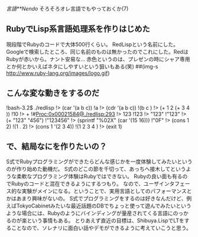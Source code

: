 *言語**Nendo* そろそろオレ言語でもやっておくか(7)
## RubyでLisp系言語処理系を作りはじめた
現段階でRubyのコードで大体500行くらい。
RedLispという名前にした。Googleで検索したところ、同じ名前のものは無かったのでこれにした。RedはRubyが赤いから。ナント安易な...
赤色というのは、プレゼンの時にシャア専用とか何とかいえばネタにしやすいという狙いもある(笑)
##(img-s http://www.ruby-lang.org/images/logo.gif)

## こんな変な動きをするのだ
!bash-3.2$ ./redlisp 
!> (car '(a b c))
!a 
!> (cdr '(a b c))
!(b c )
!> (+ 1 2 (+ 3 4 )) 
!10 
!> +
!#<Proc:0x00021584@./redlisp:293> 
!> 123
!123 
!> "123"
!"123"
!> (+ "123" "456")
!"123456"
!> (sprintf "%02X" (car '(15 16)))
!"0F"
!> (cons 1 2)
!(1 . 2)
!> (cons 1 '(2 3 4))
!(1 2 3 4 )
!> (exit 1)

## で、結局なにを作りたいの？
S式でRubyプログラミングができたらどんな感じかを一度体験してみたいというのが作り始めた動機だ。
S式のどこの節を千切って、あっちへ接木してというような柔軟なプログラミング体験はRubyではできない。
Rubyの良い面も有るのでRubyのコードと混在できるようにするつもり。
なので、ユーザインタフェース的な実験がメインになる。ということで、実用言語としてのパフォーマンスとかはあまり興味がないの。
S式でプログラミングをするのは好きなんだけど、例えばTokyoCabinetみたいな最近話題のDBでちょっと使って遊んでみたいというような場合には、Rubyのようにバインディングが量産されてくる言語にのっかるのが楽という事情もある。
とりあえず直近の目標は、Shibuya.LispでLTをすることなので、ソレナリに面白い話やデモができるように考えていこうと思う。

